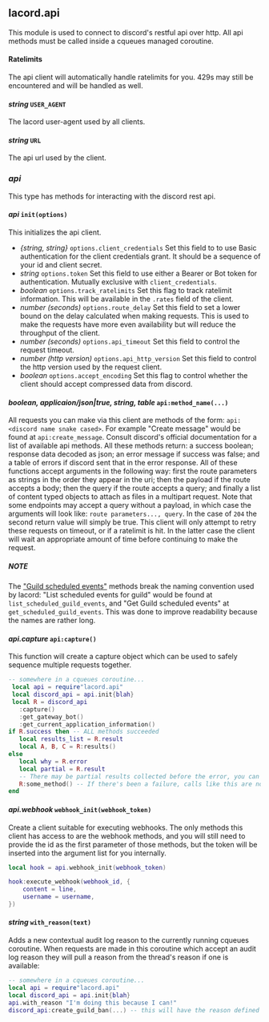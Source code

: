 ## lacord.api

This module is used to connect to discord's restful api over http.
All api methods must be called inside a cqueues managed coroutine.

#### Ratelimits

The api client will automatically handle ratelimits for you. 429s may still be encountered and will be handled as well.


#### *string* `USER_AGENT`

The lacord user-agent used by all clients.

#### *string* `URL`

The api url used by the client.

### *api*

This type has methods for interacting with the discord rest api.

#### *api* `init(options)`

This initializes the api client.

- *{string, string}* `options.client_credentials`
    Set this field to to use Basic authentication for the client credentials grant. It should be a sequence of
    your id and client secret.
- *string* `options.token`
    Set this field to use either a Bearer or Bot token for authentication. Mutually exclusive with `client_credentials`.
- *boolean* `options.track_ratelimits`
    Set this flag to track ratelimit information. This will be available in the `.rates` field of the client.
- *number (seconds)* `options.route_delay`
    Set this field to set a lower bound on the delay calculated when making requests. This is used to make the requests have more even availability but will reduce the throughput of the client.
- *number (seconds)* `options.api_timeout`
    Set this field to control the request timeout.
- *number (http version)* `options.api_http_version`
    Set this field to control the http version used
    by the request client.
- *boolean* `options.accept_encoding`
    Set this flag to control whether the client should
    accept compressed data from discord.

#### *boolean, applicaion/json|true, string, table* `api:method_name(...)`

All requests you can make via this client are methods of the form:
`api:<discord name snake cased>`. For example "Create message" would be
found at `api:create_message`. Consult discord's official documentation for a list of available api methods. All these methods return: a success
boolean;  response data decoded as json; an error message if success was false; and a table of errors if discord sent that in the error response.
All of these functions accept arguments in the following way: first the route parameters as strings in the order they appear in the uri; then the payload if the route accepts a body; then the query if the route accepts a query; and finally a list of content typed objects to attach as files in a multipart request.
Note that some endpoints may accept a query without a payload, in which case the arguments will look like: `route parameters..., query`.
In the case of `204` the second return value will simply be true. This client will only attempt to retry these requests on timeout, or if a ratelimit is hit. In the latter case the client will wait an appropriate amount of time before continuing to make the request.


##### NOTE

The ["Guild scheduled events"](https://discord.com/developers/docs/resources/guild-scheduled-event) methods break the naming convention used by lacord: "List scheduled events for guild" would be found at `list_scheduled_guild_events`, and "Get Guild scheduled events" at `get_scheduled_guild_events`. This was done to improve readability because the names are rather long.

#### *api.capture* `api:capture()`

This function will create a capture object which can be used to safely sequence multiple requests together.

```lua
-- somewhere in a cqueues coroutine...
 local api = require"lacord.api"
 local discord_api = api.init{blah}
 local R = discord_api
   :capture()
   :get_gateway_bot()
   :get_current_application_information()
if R.success then -- ALL methods succeeded
   local results_list = R.result
   local A, B, C = R:results()
else
   local why = R.error
   local partial = R.result
   -- There may be partial results collected before the error, you can use this to debug.
   R:some_method() -- If there's been a failure, calls like this are noop'd.
end
```

#### *api.webhook* `webhook_init(webhook_token)`

Create a client suitable for executing webhooks.
The only methods this client has access to are
the webhook methods, and you will still need to provide the id as the first parameter of those
methods, but the token will be inserted into the argument list for you internally.

```lua
local hook = api.webhook_init(webhook_token)

hook:execute_webhook(webhook_id, {
    content = line,
    username = username,
})
```

#### *string* `with_reason(text)`

Adds a new contextual audit log reason to the currently running cqueues coroutine.
When requests are made in this coroutine which accept an audit log reason they
will pull a reason from the thread's reason if one is available:

```lua
-- somewhere in a cqueues coroutine...
local api = require"lacord.api"
local discord_api = api.init{blah}
api.with_reason "I'm doing this because I can!"
discord_api:create_guild_ban(...) -- this will have the reason defined above.
```